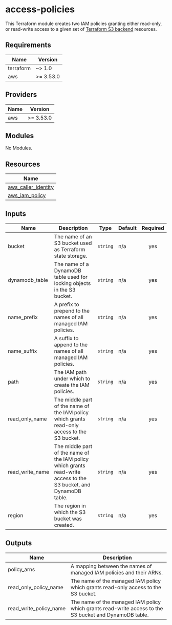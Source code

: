 # access-policies

This Terraform module creates two IAM policies granting either read-only, or
read-write access to a given set of
[Terraform S3 backend](https://www.terraform.io/docs/language/settings/backends/s3.html)
resources.

<!--- BEGIN_TF_DOCS --->
## Requirements

| Name | Version |
|------|---------|
| terraform | ~> 1.0 |
| aws | >= 3.53.0 |

## Providers

| Name | Version |
|------|---------|
| aws | >= 3.53.0 |

## Modules

No Modules.

## Resources

| Name |
|------|
| [aws_caller_identity](https://registry.terraform.io/providers/hashicorp/aws/latest/docs/data-sources/caller_identity) |
| [aws_iam_policy](https://registry.terraform.io/providers/hashicorp/aws/latest/docs/resources/iam_policy) |

## Inputs

| Name | Description | Type | Default | Required |
|------|-------------|------|---------|:--------:|
| bucket | The name of an S3 bucket used as Terraform state storage. | `string` | n/a | yes |
| dynamodb\_table | The name of a DynamoDB table used for locking objects in the S3 bucket. | `string` | n/a | yes |
| name\_prefix | A prefix to prepend to the names of all managed IAM policies. | `string` | n/a | yes |
| name\_suffix | A suffix to append to the names of all managed IAM policies. | `string` | n/a | yes |
| path | The IAM path under which to create the IAM policies. | `string` | n/a | yes |
| read\_only\_name | The middle part of the name of the IAM policy which grants read-only access to the S3 bucket. | `string` | n/a | yes |
| read\_write\_name | The middle part of the name of the IAM policy which grants read-write access to the S3 bucket, and DynamoDB table. | `string` | n/a | yes |
| region | The region in which the S3 bucket was created. | `string` | n/a | yes |

## Outputs

| Name | Description |
|------|-------------|
| policy\_arns | A mapping between the names of managed IAM policies and their ARNs. |
| read\_only\_policy\_name | The name of the managed IAM policy which grants read-only access to the S3 bucket. |
| read\_write\_policy\_name | The name of the managed IAM policy which grants read-write access to the S3 bucket and DynamoDB table. |

<!--- END_TF_DOCS --->
